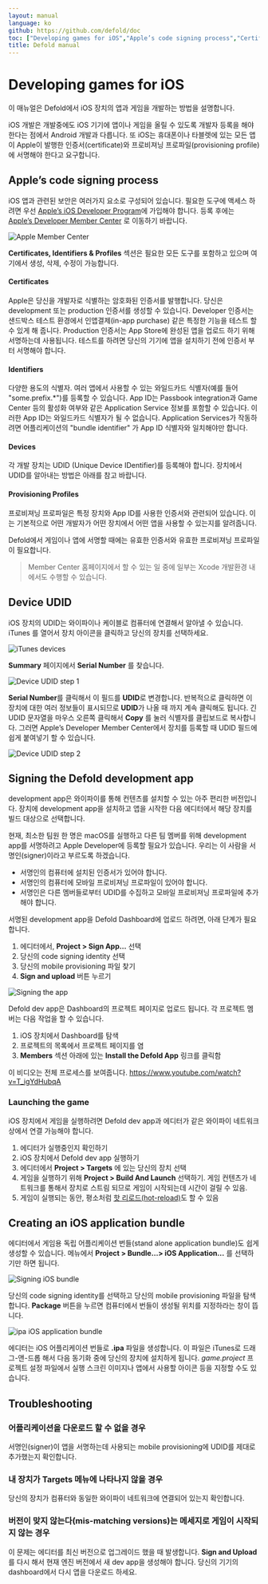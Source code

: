 ```yaml
---
layout: manual
language: ko
github: https://github.com/defold/doc
toc: ["Developing games for iOS","Apple’s code signing process","Certificates","Identifiers","Devices","Provisioning Profiles","Device UDID","Signing the Defold development app","Launching the game","Creating an iOS application bundle","Troubleshooting","어플리케이션을 다운로드 할 수 없을 경우","내 장치가 Targets 메뉴에 나타나지 않을 경우","버전이 맞지 않는다(mis-matching versions)는 메세지로 게임이 시작되지 않는 경우"]
title: Defold manual
---
```


# Developing games for iOS
이 매뉴얼은 Defold에서 iOS 장치의 앱과 게임을 개발하는 방법을 설명합니다.

iOS 개발은 개발중에도 iOS 기기에 앱이나 게임을 올릴 수 있도록 개발자 등록을 해야 한다는 점에서 Android 개발과 다릅니다. 또 iOS는 휴대폰이나 타블렛에 있는 모든 앱이 Apple이 발행한 인증서(certificate)와 프로비져닝 프로파일(provisioning profile)에 서명해야 한다고 요구합니다.

## Apple’s code signing process
iOS 앱과 관련된 보안은 여러가지 요소로 구성되어 있습니다. 필요한 도구에 액세스 하려면 우선 [Apple’s iOS Developer Program](https://developer.apple.com/programs/)에 가입해야 합니다. 등록 후에는 [Apple’s Developer Member Center](https://developer.apple.com/membercenter/index.action) 로 이동하기 바랍니다.

![Apple Member Center](/manuals/images/ios/apple_member_center.png)

**Certificates, Identifiers & Profiles** 섹션은 필요한 모든 도구를 포함하고 있으며 여기에서 생성, 삭제, 수정이 가능합니다.

#### Certificates
Apple은 당신을 개발자로 식별하는 암호화된 인증서를 발행합니다. 당신은 development 또는 production 인증서를 생성할 수 있습니다. Developer 인증서는 샌드박스 테스트 환경에서 인앱결제(in-app purchase) 같은 특정한 기능을 테스트 할 수 있게 해 줍니다. Production 인증서는 App Store에 완성된 앱을 업로드 하기 위해 서명하는데 사용됩니다. 테스트를 하려면 당신의 기기에 앱을 설치하기 전에 인증서 부터 서명해야 합니다.

#### Identifiers
다양한 용도의 식별자. 여러 앱에서 사용할 수 있는 와일드카드 식별자(예를 들어 "some.prefix.\*")를 등록할 수 있습니다. App ID는 Passbook integration과 Game Center 등의 활성화 여부와 같은 Application Service 정보를 포함할 수 있습니다. 이러한 App ID는 와일드카드 식별자가 될 수 없습니다. Application Services가 작동하려면 어플리케이션의 "bundle identifier" 가 App ID 식별자와 일치해야만 합니다.

#### Devices
각 개발 장치는 UDID (Unique Device IDentifier)를 등록해야 합니다. 장치에서 UDID를 알아내는 방법은 아래를 참고 바랍니다.

#### Provisioning Profiles
프로비져닝 프로파일은 특정 장치와 App ID를 사용한 인증서와 관련되어 있습니다. 이는 기본적으로 어떤 개발자가 어떤 장치에서 어떤 앱을 사용할 수 있는지를 알려줍니다.

Defold에서 게임이나 앱에 서명할 때에는 유효한 인증서와 유효한 프로비져닝 프로파일이 필요합니다.

> Member Center 홈페이지에서 할 수 있는 일 중에 일부는 Xcode 개발환경 내에서도 수행할 수 있습니다.

## Device UDID
iOS 장치의 UDID는 와이파이나 케이블로 컴퓨터에 연결해서 알아낼 수 있습니다. iTunes 를 열어서 장치 아이콘을 클릭하고 당신의 장치를 선택하세요.

![iTunes devices](/manuals/images/ios/itunes_devices.png)

**Summary** 페이지에서 **Serial Number** 를 찾습니다.

![Device UDID step 1](/manuals/images/ios/udid.png)

**Serial Number**를 클릭해서 이 필드를 **UDID**로 변경합니다. 반복적으로 클릭하면 이 장치에 대한 여러 정보들이 표시되므로 **UDID**가 나올 때 까지 계속 클릭해도 됩니다. 긴 UDID 문자열을 마우스 오른쪽 클릭해서 **Copy** 를 눌러 식별자를 클립보드로 복사합니다. 그러면 Apple’s Developer Member Center에서 장치를 등록할 때 UDID 필드에 쉽게 붙여넣기 할 수 있습니다.

![Device UDID step 2](/manuals/images/ios/udid_2.png)

## Signing the Defold development app
development app은 와이파이를 통해 컨텐츠를 설치할 수 있는 아주 편리한 버전입니다. 장치에 development app을 설치하고 앱을 시작한 다음 에디터에서 해당 장치를 빌드 대상으로 선택합니다.

현재, 최소한 팀원 한 명은 macOS를 실행하고 다른 팀 멤버를 위해 development app를 서명하려고 Apple Developer에 등록할 필요가 있습니다. 우리는 이 사람을 서명인(signer)이라고 부르도록 하겠습니다.

* 서명인의 컴퓨터에 설치된 인증서가 있어야 합니다.
* 서명인의 컴퓨터에 모바일 프로비져닝 프로파일이 있어야 합니다.
* 서명인은 다른 멤버들로부터 UDID를 수집하고 모바일 프로비져닝 프로파일에 추가해야 합니다.

서명된 development app을 Defold Dashboard에 업로드 하려면, 아래 단계가 필요합니다.

1. 에디터에서, **Project > Sign App…​** 선택
2. 당신의 code signing identity 선택
3. 당신의 mobile provisioning 파일 찾기
4. **Sign and upload** 버튼 누르기

![Signing the app](/manuals/images/ios/sign.png)

Defold dev app은 Dashboard의 프로젝트 페이지로 업로드 됩니다. 각 프로젝트 멤버는 다음 작업을 할 수 있습니다.

1. iOS 장치에서 Dashboard를 탐색
2. 프로젝트의 목록에서 프로젝트 페이지를 염
3. **Members** 섹션 아래에 있는 **Install the Defold App** 링크를 클릭함

이 비디오는 전체 프로세스를 보여줍니다.
https://www.youtube.com/watch?v=T_igYdHubqA

### Launching the game
iOS 장치에서 게임을 실행하려면 Defold dev app과 에디터가 같은 와이파이 네트워크상에서 연결 가능해야 합니다.

1. 에디터가 실행중인지 확인하기
2. iOS 장치에서 Defold dev app 실행하기
3. 에디터에서  **Project > Targets** 에 있는 당신의 장치 선택
4. 게임을 실행하기 위해 **Project > Build And Launch** 선택하기. 게임 컨텐츠가 네트워크를 통해서 장치로 스트림 되므로 게임이 시작되는데 시간이 걸릴 수 있음.
5. 게임이 실행되는 동안, 평소처럼 [핫 리로드(hot-reload)](/ko/manuals/debugging#hot-reloading)도 할 수 있음

## Creating an iOS application bundle
에디터에서 게임용 독립 어플리케이션 번들(stand alone application bundle)도 쉽게 생성할 수 있습니다. 메뉴에서 **Project > Bundle…​ > iOS Application…​** 를 선택하기만 하면 됩니다.

![Signing iOS bundle](/manuals/images/ios/sign_bundle.png)

당신의 code signing identity를 선택하고 당신의 mobile provisioning 파일을 탐색합니다. **Package** 버튼을 누르면 컴퓨터에서 번들이 생성될 위치를 지정하라는 창이 뜹니다.

![ipa iOS application bundle](/manuals/images/ios/ipa_file.png)

에디터는 iOS 어플리케이션 번들로  **.ipa** 파일을 생성합니다. 이 파일은 iTunes로 드래그-앤-드롭 해서 다음 동기화 중에 당신의 장치에 설치하게 됩니다. *game.project* 프로젝트 설정 파일에서 실행 스크린 이미지나 앱에서 사용할 아이콘 등을 지정할 수도 있습니다.

## Troubleshooting
### 어플리케이션을 다운로드 할 수 없을 경우
서명인(signer)이 앱을 서명하는데 사용되는 mobile provisioning에 UDID를 제대로 추가했는지 확인합니다.

### 내 장치가 Targets 메뉴에 나타나지 않을 경우
당신의 장치가 컴퓨터와 동일한 와이파이 네트워크에 연결되어 있는지 확인합니다.

### 버전이 맞지 않는다(mis-matching versions)는 메세지로 게임이 시작되지 않는 경우
이 문제는 에디터를 최신 버전으로 업그레이드 했을 때 발생합니다. **Sign and Upload**를 다시 해서 현재 엔진 버전에서 새 dev app을 생성해야 합니다. 당신의 기기의 dashboard에서 다시 앱을 다운로드 하세요.

